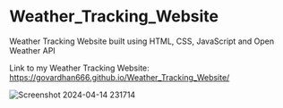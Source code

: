 # Weather_Tracking_Website
Weather Tracking Website built using HTML, CSS, JavaScript and Open Weather API

Link to my Weather Tracking Website: https://govardhan666.github.io/Weather_Tracking_Website/

![Screenshot 2024-04-14 231714](https://github.com/govardhan666/Weather_Tracking_Website/assets/71170706/d85d909c-d8ad-41fa-9ba3-d15d44c76441)

